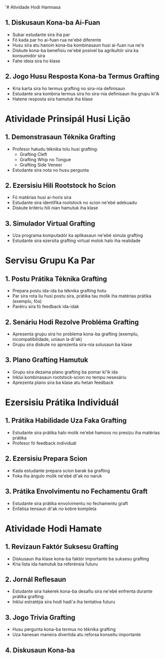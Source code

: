 '# Atividade Hodi Hamnasa

## 1. Diskusaun Kona-ba Ai-Fuan
- Subar estudante sira iha par
- Fó kada par ho ai-fuan rua ne'ebé diferente
- Husu sira atu hanoin kona-ba kombinasaun husi ai-fuan rua ne'e
- Diskute kona-ba benefisiu ne'ebé posível ba agrikultór sira ka konsumidór sira
- Fahe ideia sira ho klase

## 2. Jogo Husu Resposta Kona-ba Termus Grafting
- Kria karta sira ho termus grafting no sira-nia definisaun
- Estudante sira kombina termus sira ho sira-nia definisaun iha grupu ki'ik
- Hatene resposta sira hamutuk iha klase

# Atividade Prinsipál Husi Lição

## 1. Demonstrasaun Téknika Grafting
- Profesor hatudu téknika tolu husi grafting:
  * Grafting Cleft
  * Grafting Whip no Tongue
  * Grafting Side Veneer
- Estudante sira nota no husu pergunta

## 2. Ezersisiu Hili Rootstock ho Scion
- Fó matérias husi ai-horis sira
- Estudante sira identifika rootstock no scion ne'ebé adekuadu
- Diskute kritériu hili nian hamutuk iha klase

## 3. Simulador Virtual Grafting
- Uza programa komputadór ka aplikasaun ne'ebé simula grafting
- Estudante sira ezersita grafting virtual molok halo iha realidade

# Servisu Grupu Ka Par

## 1. Postu Prátika Téknika Grafting
- Prepara postu ida-ida ba téknika grafting hotu
- Par sira rota liu husi postu sira, prátika tau molik iha matérias prátika (exemplu, fós)
- Paréiru sira fó feedback ida-idak

## 2. Senáriu Hodi Rezolve Probléma Grafting
- Apresenta grupu sira ho problema kona-ba grafting (exemplu, incompatibilidade, uniaun la di'ak)
- Grupu sira diskute no aprezenta sira-nia solusaun ba klase

## 3. Plano Grafting Hamutuk
- Grupu sira dezaina plano grafting ba pomar ki'ik ida
- Inklui kombinasaun rootstock-scion no tempu nesesáriu
- Aprezenta plano sira ba klase atu hetan feedback

# Ezersisiu Prátika Individuál

## 1. Prátika Habilidade Uza Faka Grafting
- Estudante sira prátika halo molik ne'ebé hamoos no presizu iha matérias prátika
- Profesor fó feedback individuál

## 2. Ezersisiu Prepara Scion
- Kada estudante prepara scion barak ba grafting
- Foka iha ângulo molik ne'ebé di'ak no naruk

## 3. Prátika Envolvimentu no Fechamentu Graft
- Estudante sira prátika envolvimentu no fechamentu graft
- Enfatisa tensaun di'ak no kobre kompleta

# Atividade Hodi Hamate

## 1. Revizaun Faktór Suksesu Grafting
- Diskusaun iha klase kona-ba faktór importante ba suksesu grafting
- Kria lista ida hamutuk ba referénsia futuru

## 2. Jornál Reflesaun
- Estudante sira hakerek kona-ba desafiu sira ne'ebé enfrenta durante prátika grafting
- Inklui estratéjia sira hodi hadi'a iha tentativa futuru

## 3. Jogo Trivia Grafting
- Husu pergunta kona-ba termus no téknika grafting
- Uza hanesan maneira divertida atu reforsa konseitu importante

## 4. Diskusaun Kona-ba